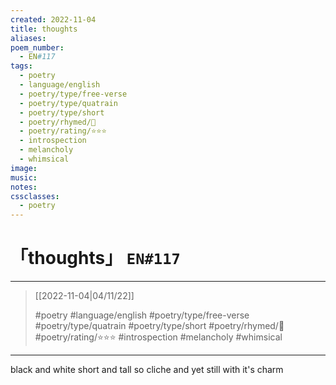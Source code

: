 ```yaml
---
created: 2022-11-04
title: thoughts
aliases:
poem_number:
  - EN#117
tags:
  - poetry
  - language/english
  - poetry/type/free-verse
  - poetry/type/quatrain
  - poetry/type/short
  - poetry/rhymed/🔴
  - poetry/rating/⭐⭐⭐
  - introspection
  - melancholy
  - whimsical
image:
music:
notes:
cssclasses:
  - poetry
---
```

# 「thoughts」 `EN#117`

---

> [[2022-11-04|04/11/22]]
> 
> #poetry 
> #language/english 
> #poetry/type/free-verse #poetry/type/quatrain #poetry/type/short 
> #poetry/rhymed/🔴 
> #poetry/rating/⭐⭐⭐ 
> #introspection #melancholy #whimsical 

---

black and white
short and tall 
so cliche and yet
still with it's charm
